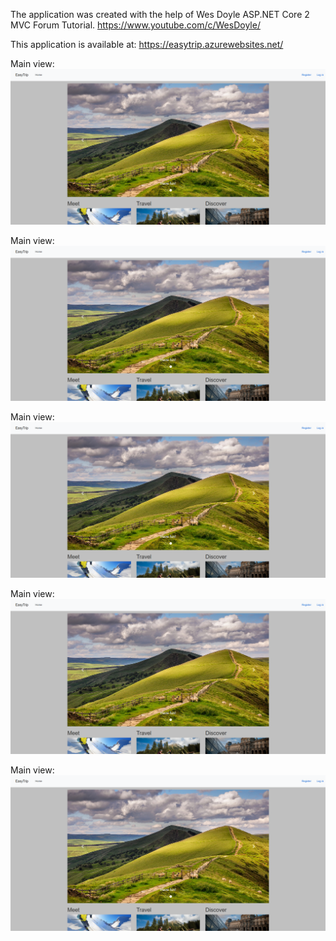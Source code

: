 The application was created with the help of Wes Doyle ASP.NET Core 2 MVC Forum Tutorial.
https://www.youtube.com/c/WesDoyle/

This application is available at:
https://easytrip.azurewebsites.net/

Main view:
![alt text](app.png)

Main view:
![alt text](app.png)

Main view:
![alt text](app.png)

Main view:
![alt text](app.png)

Main view:
![alt text](app.png)
